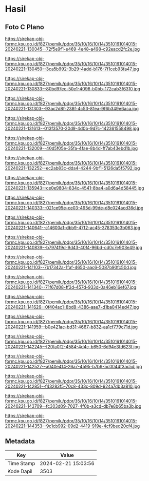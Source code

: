 # Hasil

## Foto C Plano

https://sirekap-obj-formc.kpu.go.id/f827/pemilu/pdpr/35/10/16/10/14/3510161014015-20240221-130045--72f5e9f1-e469-4e48-a498-c92eacd2fc2e.jpg

https://sirekap-obj-formc.kpu.go.id/f827/pemilu/pdpr/35/10/16/10/14/3510161014015-20240221-130450--3ca5b992-3b29-4add-b176-7f1ceb93fa47.jpg

https://sirekap-obj-formc.kpu.go.id/f827/pemilu/pdpr/35/10/16/10/14/3510161014015-20240221-130833--80bd97ec-50e1-4098-b0bb-172cab3f6310.jpg

https://sirekap-obj-formc.kpu.go.id/f827/pemilu/pdpr/35/10/16/10/14/3510161014015-20240221-131303--93ac2d8f-238f-4c53-81ea-9f6b349e6aca.jpg

https://sirekap-obj-formc.kpu.go.id/f827/pemilu/pdpr/35/10/16/10/14/3510161014015-20240221-131613--013f3570-20d9-4d0b-9d7c-142361558498.jpg

https://sirekap-obj-formc.kpu.go.id/f827/pemilu/pdpr/35/10/16/10/14/3510161014015-20240221-132009--40d5f05e-35fa-4fae-8b4d-ff7ab43ebd1b.jpg

https://sirekap-obj-formc.kpu.go.id/f827/pemilu/pdpr/35/10/16/10/14/3510161014015-20240221-132252--ec2ab83c-dda4-4244-9bf1-5126da5f5792.jpg

https://sirekap-obj-formc.kpu.go.id/f827/pemilu/pdpr/35/10/16/10/14/3510161014015-20240221-135943--ce0e9804-834c-4541-8ba4-a0d6a4d58445.jpg

https://sirekap-obj-formc.kpu.go.id/f827/pemilu/pdpr/35/10/16/10/14/3510161014015-20240221-140333--021ce95e-ce03-495d-99de-d8c024acd36d.jpg

https://sirekap-obj-formc.kpu.go.id/f827/pemilu/pdpr/35/10/16/10/14/3510161014015-20240221-140641--c14600a1-dbb9-47f2-ac45-378353c3b063.jpg

https://sirekap-obj-formc.kpu.go.id/f827/pemilu/pdpr/35/10/16/10/14/3510161014015-20240221-140839--b797419d-9d43-40f4-96bd-cd0c7e903e49.jpg

https://sirekap-obj-formc.kpu.go.id/f827/pemilu/pdpr/35/10/16/10/14/3510161014015-20240221-141103--7b17342a-1faf-4650-aac6-5087b90fc50d.jpg

https://sirekap-obj-formc.kpu.go.id/f827/pemilu/pdpr/35/10/16/10/14/3510161014015-20240221-141340--71f67d08-ff3d-457d-933d-0a46eb16ef67.jpg

https://sirekap-obj-formc.kpu.go.id/f827/pemilu/pdpr/35/10/16/10/14/3510161014015-20240221-141626--0f404ac1-8bd8-4386-aae7-d1ba0414ed47.jpg

https://sirekap-obj-formc.kpu.go.id/f827/pemilu/pdpr/35/10/16/10/14/3510161014015-20240221-141959--b0e421ac-bd31-4667-b832-aa1cf779c71d.jpg

https://sirekap-obj-formc.kpu.go.id/f827/pemilu/pdpr/35/10/16/10/14/3510161014015-20240221-142245--f20fa0f2-4584-4d4c-b650-6d94e3fd623f.jpg

https://sirekap-obj-formc.kpu.go.id/f827/pemilu/pdpr/35/10/16/10/14/3510161014015-20240221-142527--a040e414-26a7-4595-b7b9-5c0044f3ac5d.jpg

https://sirekap-obj-formc.kpu.go.id/f827/pemilu/pdpr/35/10/16/10/14/3510161014015-20240221-142851--f43283f5-70c8-433c-809d-924a7db3a810.jpg

https://sirekap-obj-formc.kpu.go.id/f827/pemilu/pdpr/35/10/16/10/14/3510161014015-20240221-143709--fc303d09-7027-4f0b-a3cd-db7e8b65ba3b.jpg

https://sirekap-obj-formc.kpu.go.id/f827/pemilu/pdpr/35/10/16/10/14/3510161014015-20240221-144353--9c1cb992-09d2-4419-919e-4cf9bed20cf4.jpg


## Metadata

| Key        | Value               |
| ---------- | ------------------- |
| Time Stamp | 2024-02-21 15:03:56 |
| Kode Dapil | 3503                |



